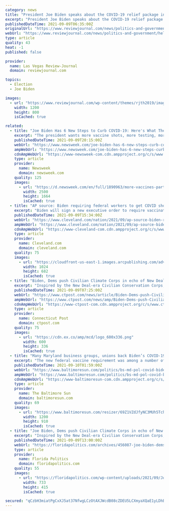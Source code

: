 ```yaml
---
category: news
title: "President Joe Biden speaks about the COVID-19 relief package in the State Dining Room of the Wh"
excerpt: "President Joe Biden speaks about the COVID-19 relief package in the State Dining Room of the White House, Monday, March 15, 2021, in Washington. (AP Photo/Patrick Semansky)"
publishedDateTime: 2021-09-09T06:35:00Z
originalUrl: "https://www.reviewjournal.com/news/politics-and-government/help-is-here-biden-says-in-promoting-covid-relief-bill-2305083/attachment/president-joe-biden-speaks-about-the-covid-19-relief-package-in-the-state-dining-room-of-the-wh-5/"
webUrl: "https://www.reviewjournal.com/news/politics-and-government/help-is-here-biden-says-in-promoting-covid-relief-bill-2305083/attachment/president-joe-biden-speaks-about-the-covid-19-relief-package-in-the-state-dining-room-of-the-wh-5/"
type: article
quality: 43
heat: -1
published: false

provider:
  name: Las Vegas Review-Journal
  domain: reviewjournal.com

topics:
  - Election
  - Joe Biden

images:
  - url: "https://www.reviewjournal.com/wp-content/themes/rjth2019/images/defaultimage-1200x800.jpg"
    width: 1200
    height: 800
    isCached: true

related:
  - title: "Joe Biden Has 6 New Steps to Curb COVID-19: Here's What They Are"
    excerpt: "The president wants more vaccine shots, more testing, more masking and more treatments to combat the pandemic."
    publishedDateTime: 2021-09-09T20:15:00Z
    webUrl: "https://www.newsweek.com/joe-biden-has-6-new-steps-curb-covid-19-heres-what-they-are-1627569"
    ampWebUrl: "https://www.newsweek.com/joe-biden-has-6-new-steps-curb-covid-19-heres-what-they-are-1627569?amp=1"
    cdnAmpWebUrl: "https://www-newsweek-com.cdn.ampproject.org/c/s/www.newsweek.com/joe-biden-has-6-new-steps-curb-covid-19-heres-what-they-are-1627569?amp=1"
    type: article
    provider:
      name: Newsweek
      domain: newsweek.com
    quality: 125
    images:
      - url: "https://d.newsweek.com/en/full/1890963/more-vaccines-part-bidens-covid-19-plan.jpg"
        width: 2500
        height: 1664
        isCached: true
  - title: "AP source: Biden requiring federal workers to get COVID shot"
    excerpt: "Biden will sign a new executive order to require vaccination for employees of the executive branch and contractors who do business with the federal government"
    publishedDateTime: 2021-09-09T15:34:00Z
    webUrl: "https://www.cleveland.com/nation/2021/09/ap-source-biden-requiring-federal-workers-to-get-covid-shot.html"
    ampWebUrl: "https://www.cleveland.com/nation/2021/09/ap-source-biden-requiring-federal-workers-to-get-covid-shot.html?outputType=amp"
    cdnAmpWebUrl: "https://www-cleveland-com.cdn.ampproject.org/c/s/www.cleveland.com/nation/2021/09/ap-source-biden-requiring-federal-workers-to-get-covid-shot.html?outputType=amp"
    type: article
    provider:
      name: Cleveland.com
      domain: cleveland.com
    quality: 75
    images:
      - url: "https://cloudfront-us-east-1.images.arcpublishing.com/advancelocal/RPWHJQK2CRASZGMNYUSI6LGYHE.jpg"
        width: 1024
        height: 682
        isCached: true
  - title: "Biden, Dems push Civilian Climate Corps in echo of New Deal"
    excerpt: "Inspired by the New Deal-era Civilian Conservation Corps, President Joe Biden and congressional Democrats are pushing for a modern counterpart: a Civilian Climate Corps that would create hundreds of thousands of jobs building trails,"
    publishedDateTime: 2021-09-09T07:25:00Z
    webUrl: "https://www.ctpost.com/news/article/Biden-Dems-push-Civilian-Climate-Corps-in-echo-16445011.php"
    ampWebUrl: "https://www.ctpost.com/news/amp/Biden-Dems-push-Civilian-Climate-Corps-in-echo-16445011.php"
    cdnAmpWebUrl: "https://www-ctpost-com.cdn.ampproject.org/c/s/www.ctpost.com/news/amp/Biden-Dems-push-Civilian-Climate-Corps-in-echo-16445011.php"
    type: article
    provider:
      name: Connecticut Post
      domain: ctpost.com
    quality: 75
    images:
      - url: "https://cdn.ex.co/amp/mcd/logo_600x336.png"
        width: 600
        height: 336
        isCached: true
  - title: "Many Maryland business groups, unions back Biden’s COVID-19 plan, with some caveats"
    excerpt: "The new federal vaccine requirement was among a number of stringent new measures announced by the president to try to curb the rise in COVID-19 cases fueled by the delta variant."
    publishedDateTime: 2021-09-10T01:59:00Z
    webUrl: "https://www.baltimoresun.com/politics/bs-md-pol-covid-biden-maryland-20210909-wcv6xbetavfijcmq5pcdiaj2ma-story.html"
    ampWebUrl: "https://www.baltimoresun.com/politics/bs-md-pol-covid-biden-maryland-20210909-wcv6xbetavfijcmq5pcdiaj2ma-story.html?outputType=amp"
    cdnAmpWebUrl: "https://www-baltimoresun-com.cdn.ampproject.org/c/s/www.baltimoresun.com/politics/bs-md-pol-covid-biden-maryland-20210909-wcv6xbetavfijcmq5pcdiaj2ma-story.html?outputType=amp"
    type: article
    provider:
      name: The Baltimore Sun
      domain: baltimoresun.com
    quality: 69
    images:
      - url: "https://www.baltimoresun.com/resizer/69Z1VZdJfyNC3MUh5TcheG5lu9c=/1200x0/top/cloudfront-us-east-1.images.arcpublishing.com/tronc/MNQWX5TYR5FF3DJENVYWYN3H3I.jpg"
        width: 1200
        height: 910
        isCached: true
  - title: "Joe Biden, Dems push Civilian Climate Corps in echo of New Deal"
    excerpt: "Inspired by the New Deal-era Civilian Conservation Corps, President Joe Biden and congressional Democrats are pushing for a modern counterpart: a Civilian Climate Corps that would create hundreds of thousands of jobs building trails,"
    publishedDateTime: 2021-09-09T13:00:00Z
    webUrl: "https://floridapolitics.com/archives/456087-joe-biden-dems-push-civilian-climate-corps-in-echo-of-new-deal/"
    type: article
    provider:
      name: Florida Politics
      domain: floridapolitics.com
    quality: 55
    images:
      - url: "https://floridapolitics.com/wp-content/uploads/2021/09/Joe-Biden-in-Queens.jpg"
        width: 733
        height: 415
        isCached: true

secured: "qCzbH3miatPgCxXJ5at37NfwgLCzOtAXJWcdB08cZDEU5LCXmyaXQaE1yLDhBjWrEZhY2tI02aHaddMBVRYDvV4BwN6K2g4hVZ9/lmOp1Lxdy0s+KsmIKbbB/y5eLmJ3ha3aPM2qntgSCwIr3wq7xgX1tnWHdS8CYMzjbYerwJDKc63VbPNiHJIvPnpF9sxhNnbKRLGTbZIH7Fkpl4v9zX0LZBDEGrAc9pNmKhvbEndLd8A4hJrM7Dgzp+/nYV+46rQjk7o8c/gzlhjJU63VSPu2B7m7TTaBWq3h/MuDWPuhJ14qkjueqV/eeVh+hYE2oqjBmZaEmvyRGxepJ1eQwqi17xWKivJ3uLoMxUwspUU=;EKcoKvMfx096n7w7w79Ysg=="
---
```


